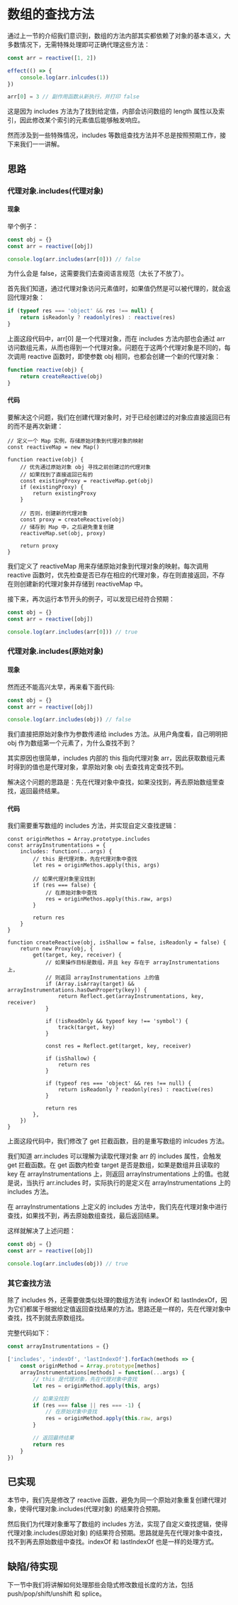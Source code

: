 # 数组的查找方法

通过上一节的介绍我们意识到，数组的方法内部其实都依赖了对象的基本语义，大多数情况下，无需特殊处理即可正确代理这些方法：

```js
const arr = reactive([1, 2])

effect(() => {
    console.log(arr.inlcudes(1))
})

arr[0] = 3 // 副作用函数从新执行，并打印 false
```

这是因为 includes 方法为了找到给定值，内部会访问数组的 length 属性以及索引，因此修改某个索引的元素值后能够触发响应。

然而涉及到一些特殊情况，includes 等数组查找方法并不总是按照预期工作，接下来我们一一讲解。

## 思路

### 代理对象.includes(代理对象)

#### 现象

举个例子：

```js
const obj = {}
const arr = reactive([obj])

console.log(arr.includes(arr[0])) // false
```

为什么会是 false，这需要我们去查阅语言规范（太长了不放了）。

首先我们知道，通过代理对象访问元素值时，如果值仍然是可以被代理的，就会返回代理对象：

```js
if (typeof res === 'object' && res !== null) {
    return isReadonly ? readonly(res) : reactive(res)
}
```

上面这段代码中，arr[0] 是一个代理对象，而在 includes 方法内部也会通过 arr 访问数组元素，从而也得到一个代理对象。问题在于这两个代理对象是不同的，每次调用 reactive 函数时，即使参数 obj 相同，也都会创建一个新的代理对象：

```js
function reactive(obj) {
    return createReactive(obj)
}
```

#### 代码

要解决这个问题，我们在创建代理对象时，对于已经创建过的对象应直接返回已有的而不是再次新建：

```js{1-2,5-15}
// 定义一个 Map 实例，存储原始对象到代理对象的映射
const reactiveMap = new Map()

function reactive(obj) {
    // 优先通过原始对象 obj 寻找之前创建过的代理对象
    // 如果找到了直接返回已有的
    const existingProxy = reactiveMap.get(obj)
    if (existingProxy) {
        return existingProxy
    }

    // 否则，创建新的代理对象
    const proxy = createReactive(obj)
    // 储存到 Map 中，之后避免重复创建
    reactiveMap.set(obj, proxy)

    return proxy
}
```

我们定义了 reactiveMap 用来存储原始对象到代理对象的映射。每次调用 reactive 函数时，优先检查是否已存在相应的代理对象，存在则直接返回，不存在则创建新的代理对象并存储到 reactiveMap 中。

接下来，再次运行本节开头的例子，可以发现已经符合预期：

```js
const obj = {}
const arr = reactive([obj])

console.log(arr.includes(arr[0])) // true
```

### 代理对象.includes(原始对象)

#### 现象

然而还不能高兴太早，再来看下面代码:

```js
const obj = {}
const arr = reactive([obj])

console.log(arr.includes(obj)) // false
```

我们直接把原始对象作为参数传递给 includes 方法。从用户角度看，自己明明把 obj 作为数组第一个元素了，为什么查找不到？

其实原因也很简单，includes 内部的 this 指向代理对象 arr，因此获取数组元素时得到的值也是代理对象，拿原始对象 obj 去查找肯定查找不到。

解决这个问题的思路是：先在代理对象中查找，如果没找到，再去原始数组里查找，返回最终结果。

#### 代码

我们需要重写数组的 includes 方法，并实现自定义查找逻辑：

```js{1-15,20-24}
const originMethos = Array.prototype.includes
const arrayInstrumentations = {
    includes: function(...args) {
        // this 是代理对象，先在代理对象中查找
        let res = originMethos.apply(this, args)

        // 如果代理对象里没找到
        if (res === false) {
            // 在原始对象中查找
            res = originMethos.apply(this.raw, args)
        }

        return res
    }
}

function createReactive(obj, isShallow = false, isReadonly = false) {
    return new Proxy(obj, {
        get(target, key, receiver) {
            // 如果操作目标是数组，并且 key 存在于 arrayInstrumentations 上，
            // 则返回 arrayInstrumentations 上的值
            if (Array.isArray(target) && arrayInstrumentations.hasOwnProperty(key)) {
                return Reflect.get(arrayInstrumentations, key, receiver)
            }

            if (!isReadOnly && typeof key !== 'symbol') {
                track(target, key)
            }

            const res = Reflect.get(target, key, receiver)

            if (isShallow) {
                return res
            }

            if (typeof res === 'object' && res !== null) {
                return isReadonly ? readonly(res) : reactive(res)
            }

            return res
        },
    })
}
```

上面这段代码中，我们修改了 get 拦截函数，目的是重写数组的 inlcudes 方法。

我们知道 arr.includes 可以理解为读取代理对象 arr 的 includes 属性，会触发 get 拦截函数。在 get 函数内检查 target 是否是数组，如果是数组并且读取的 key 在 arrayInstrumentations 上，则返回 arrayInstrumentations 上的值。也就是说，当执行 arr.includes 时，实际执行的是定义在 arrayInstrumentations 上的 includes 方法。

在 arrayInstrumentations 上定义的 includes 方法中，我们先在代理对象中进行查找，如果找不到，再去原始数组查找，最后返回结果。

这样就解决了上述问题：

```js
const obj = {}
const arr = reactive([obj])

console.log(arr.includes(obj)) // true
```

### 其它查找方法

除了 includes 外，还需要做类似处理的数组方法有 indexOf 和 lastIndexOf，因为它们都属于根据给定值返回查找结果的方法。思路还是一样的，先在代理对象中查找，找不到就去原数组找。

完整代码如下：

```js
const arrayInstrumentations = {}

['includes', 'indexOf', 'lastIndexOf'].forEach(methods => {
    const originMethod = Array.prototype[methos]
    arrayInstrumentations[methods] = function(...args) {
        // this 是代理对象，先在代理对象中查找
        let res = originMethod.apply(this, args)

        // 如果没找到
        if (res === false || res === -1) {
            // 在原始对象中查找
            res = originMethod.apply(this.raw, args)
        }

        // 返回最终结果
        return res
    }
})
```

## 已实现

本节中，我们先是修改了 reactive 函数，避免为同一个原始对象重复创建代理对象，使得代理对象.includes(代理对象) 的结果符合预期。

然后我们为代理对象重写了数组的 includes 方法，实现了自定义查找逻辑，使得代理对象.includes(原始对象) 的结果符合预期。思路就是先在代理对象中查找，找不到再去原始数组中查找。indexOf 和 lastIndexOf 也是一样的处理方式。

## 缺陷/待实现

下一节中我们将讲解如何处理那些会隐式修改数组长度的方法，包括push/pop/shift/unshift 和 splice。
